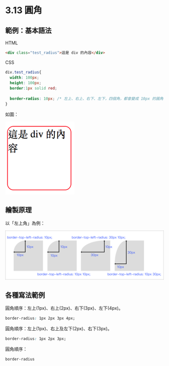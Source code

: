 # 3.13 圓角

## 範例：基本語法

HTML

```html
<div class="test_radius">這是 div 的內容</div>
```

CSS

```css
div.test_radius{
  width: 100px;
  height: 100px;
  border:1px solid red;

  border-radius: 10px; /* 左上、右上、右下、左下，四個角，都會變成 10px 的圓角 */
}
```

如圖：

![](/assets/border_radius1.png)

## 繪製原理

以「左上角」為例：

![](/assets/border_radius_theory.png)

## 各種寫法範例

圓角順序：左上\(1px\)、右上\(2px\)、右下\(3px\)、左下\(4px\)。

```css
border-radius: 1px 2px 3px 4px;
```

圓角順序：左上\(1px\)、右上及左下\(2px\)、右下\(3px\)。

```css
border-radius: 1px 2px 3px;
```

圓角順序：

```
border-radius
```



